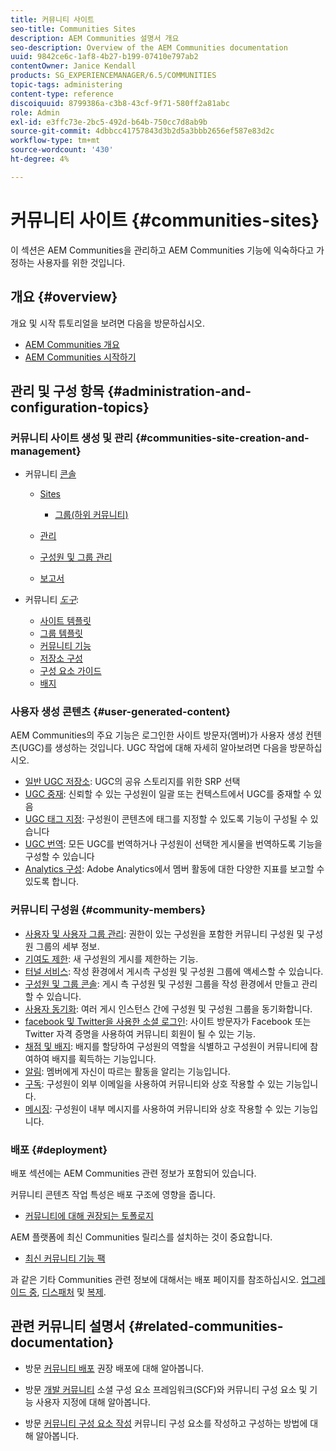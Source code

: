 ```yaml
---
title: 커뮤니티 사이트
seo-title: Communities Sites
description: AEM Communities 설명서 개요
seo-description: Overview of the AEM Communities documentation
uuid: 9842ce6c-1af8-4b27-b199-07410e797ab2
contentOwner: Janice Kendall
products: SG_EXPERIENCEMANAGER/6.5/COMMUNITIES
topic-tags: administering
content-type: reference
discoiquuid: 8799386a-c3b8-43cf-9f71-580ff2a81abc
role: Admin
exl-id: e3ffc73e-2bc5-492d-b64b-750cc7d8ab9b
source-git-commit: 4dbbcc41757843d3b2d5a3bbb2656ef587e83d2c
workflow-type: tm+mt
source-wordcount: '430'
ht-degree: 4%

---
```


# 커뮤니티 사이트 {#communities-sites}

이 섹션은 AEM Communities을 관리하고 AEM Communities 기능에 익숙하다고 가정하는 사용자를 위한 것입니다.

## 개요 {#overview}

개요 및 시작 튜토리얼을 보려면 다음을 방문하십시오.

* [AEM Communities 개요](overview.md)
* [AEM Communities 시작하기](getting-started.md)

## 관리 및 구성 항목 {#administration-and-configuration-topics}

### 커뮤니티 사이트 생성 및 관리 {#communities-site-creation-and-management}

* 커뮤니티 [콘솔](consoles.md)

   * [Sites](sites-console.md)

      * [그룹(하위 커뮤니티)](groups.md)
   * [관리](moderation.md)
   * [구성원 및 그룹 관리](members.md)
   * [보고서](reports.md)


* 커뮤니티 [*도구*](tools.md):

   * [사이트 템플릿](sites.md)
   * [그룹 템플릿](tools-groups.md)
   * [커뮤니티 기능](functions.md)
   * [저장소 구성](srp-config.md)
   * [구성 요소 가이드](components-guide.md)
   * [배지](badges.md)


### 사용자 생성 콘텐츠 {#user-generated-content}

AEM Communities의 주요 기능은 로그인한 사이트 방문자(멤버)가 사용자 생성 컨텐츠(UGC)를 생성하는 것입니다. UGC 작업에 대해 자세히 알아보려면 다음을 방문하십시오.

* [일반 UGC 저장소](working-with-srp.md): UGC의 공유 스토리지를 위한 SRP 선택
* [UGC 중재](moderate-ugc.md): 신뢰할 수 있는 구성원이 일괄 또는 컨텍스트에서 UGC를 중재할 수 있음
* [UGC 태그 지정](tag-ugc.md): 구성원이 콘텐츠에 태그를 지정할 수 있도록 기능이 구성될 수 있습니다
* [UGC 번역](translate-ugc.md): 모든 UGC를 번역하거나 구성원이 선택한 게시물을 번역하도록 기능을 구성할 수 있습니다
* [Analytics 구성](analytics.md): Adobe Analytics에서 멤버 활동에 대한 다양한 지표를 보고할 수 있도록 합니다.

### 커뮤니티 구성원 {#community-members}

* [사용자 및 사용자 그룹 관리](users.md): 권한이 있는 구성원을 포함한 커뮤니티 구성원 및 구성원 그룹의 세부 정보.
* [기여도 제한](limits.md): 새 구성원의 게시를 제한하는 기능.
* [터널 서비스](deploy-communities.md#tunnel-service-on-author): 작성 환경에서 게시측 구성원 및 구성원 그룹에 액세스할 수 있습니다.
* [구성원 및 그룹 콘솔](members.md): 게시 측 구성원 및 구성원 그룹을 작성 환경에서 만들고 관리할 수 있습니다.
* [사용자 동기화](sync.md): 여러 게시 인스턴스 간에 구성원 및 구성원 그룹을 동기화합니다.
* [facebook 및 Twitter을 사용한 소셜 로그인](social-login.md): 사이트 방문자가 Facebook 또는 Twitter 자격 증명을 사용하여 커뮤니티 회원이 될 수 있는 기능.
* [채점 및 배지](implementing-scoring.md): 배지를 할당하여 구성원의 역할을 식별하고 구성원이 커뮤니티에 참여하여 배지를 획득하는 기능입니다.
* [알림](notifications.md): 멤버에게 자신이 따르는 활동을 알리는 기능입니다.
* [구독](subscriptions.md): 구성원이 외부 이메일을 사용하여 커뮤니티와 상호 작용할 수 있는 기능입니다.
* [메시징](messaging.md): 구성원이 내부 메시지를 사용하여 커뮤니티와 상호 작용할 수 있는 기능입니다.

### 배포 {#deployment}

배포 섹션에는 AEM Communities 관련 정보가 포함되어 있습니다.

커뮤니티 콘텐츠 작업 특성은 배포 구조에 영향을 줍니다.

* [커뮤니티에 대해 권장되는 토폴로지](topologies.md)

AEM 플랫폼에 최신 Communities 릴리스를 설치하는 것이 중요합니다.

* [최신 커뮤니티 기능 팩](deploy-communities.md#latestfeaturepack)

과 같은 기타 Communities 관련 정보에 대해서는 배포 페이지를 참조하십시오. [업그레이드 중](upgrade.md), [디스패처](dispatcher.md) 및 [복제](deploy-communities.md#replication-agents-on-author).

## 관련 커뮤니티 설명서 {#related-communities-documentation}

* 방문 [커뮤니티 배포](deploy-communities.md) 권장 배포에 대해 알아봅니다.

* 방문 [개발 커뮤니티](communities.md) 소셜 구성 요소 프레임워크(SCF)와 커뮤니티 구성 요소 및 기능 사용자 지정에 대해 알아봅니다.

* 방문 [커뮤니티 구성 요소 작성](author-communities.md) 커뮤니티 구성 요소를 작성하고 구성하는 방법에 대해 알아봅니다.

